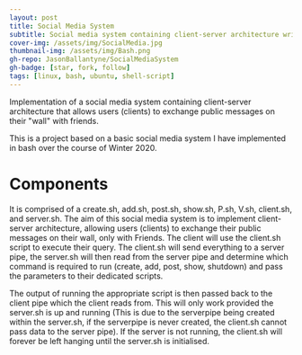 ```yaml
---
layout: post
title: Social Media System
subtitle: Social media system containing client-server architecture written in bash
cover-img: /assets/img/SocialMedia.jpg
thumbnail-img: /assets/img/Bash.png
gh-repo: JasonBallantyne/SocialMediaSystem
gh-badge: [star, fork, follow]
tags: [linux, bash, ubuntu, shell-script]
---
```


Implementation of a social media system containing client-server architecture that allows users (clients) to exchange public messages on their "wall" with friends.

This is a project based on a basic social media system I have implemented in bash over the course of Winter 2020. 

# Components 

It is comprised of a create.sh, add.sh, post.sh, show.sh, P.sh, V.sh, client.sh, and server.sh. 
The aim of this social media system is to implement client-server architecture, allowing users (clients) to exchange their public messages on their wall, only with Friends. 
The client will use the client.sh script to execute their query. 
The client.sh will send everything to a server pipe, the server.sh will then read from the server pipe and determine which command is required to run (create, add, post, show, shutdown) and pass the parameters to their dedicated scripts. 

The output of running the appropriate script is then passed back to the client pipe which the client reads from.
This will only work provided the server.sh is up and running (This is due to the serverpipe being created within the server.sh, if the serverpipe is never created, the client.sh cannot pass data to the server pipe). 
If the server is not running, the client.sh will forever be left hanging until the server.sh is initialised.
